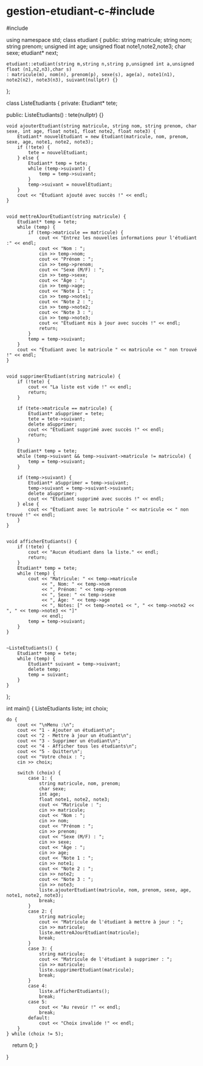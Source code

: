 # gestion-etudiant-c-#include <iostream>
#include <string>

using namespace std;
class etudiant {
    public:
    string matricule;
    string nom;
    string prenom;
    unsigned int age;
    unsigned float note1,note2,note3;
    char sexe;
    etudiant* next;

    etudiant::etudiant(string m,string n,string p,unsigned int a,unsigned float (n1,n2,n3),char s) 
    : matricule(m), nom(n), prenom(p), sexe(s), age(a), note1(n1), note2(n2), note3(n3), suivant(nullptr) {}
};


class ListeEtudiants {
private:
    Etudiant* tete;

public:
    ListeEtudiants() : tete(nullptr) {}

    
    void ajouterEtudiant(string matricule, string nom, string prenom, char sexe, int age, float note1, float note2, float note3) {
        Etudiant* nouvelEtudiant = new Etudiant(matricule, nom, prenom, sexe, age, note1, note2, note3);
        if (!tete) {
            tete = nouvelEtudiant;
        } else {
            Etudiant* temp = tete;
            while (temp->suivant) {
                temp = temp->suivant;
            }
            temp->suivant = nouvelEtudiant;
        }
        cout << "Étudiant ajouté avec succès !" << endl;
    }

    
    void mettreAJourEtudiant(string matricule) {
        Etudiant* temp = tete;
        while (temp) {
            if (temp->matricule == matricule) {
                cout << "Entrez les nouvelles informations pour l'étudiant :" << endl;
                cout << "Nom : ";
                cin >> temp->nom;
                cout << "Prénom : ";
                cin >> temp->prenom;
                cout << "Sexe (M/F) : ";
                cin >> temp->sexe;
                cout << "Âge : ";
                cin >> temp->age;
                cout << "Note 1 : ";
                cin >> temp->note1;
                cout << "Note 2 : ";
                cin >> temp->note2;
                cout << "Note 3 : ";
                cin >> temp->note3;
                cout << "Étudiant mis à jour avec succès !" << endl;
                return;
            }
            temp = temp->suivant;
        }
        cout << "Étudiant avec le matricule " << matricule << " non trouvé !" << endl;
    }

    
    void supprimerEtudiant(string matricule) {
        if (!tete) {
            cout << "La liste est vide !" << endl;
            return;
        }

        if (tete->matricule == matricule) {
            Etudiant* aSupprimer = tete;
            tete = tete->suivant;
            delete aSupprimer;
            cout << "Étudiant supprimé avec succès !" << endl;
            return;
        }

        Etudiant* temp = tete;
        while (temp->suivant && temp->suivant->matricule != matricule) {
            temp = temp->suivant;
        }

        if (temp->suivant) {
            Etudiant* aSupprimer = temp->suivant;
            temp->suivant = temp->suivant->suivant;
            delete aSupprimer;
            cout << "Étudiant supprimé avec succès !" << endl;
        } else {
            cout << "Étudiant avec le matricule " << matricule << " non trouvé !" << endl;
        }
    }

    
    void afficherEtudiants() {
        if (!tete) {
            cout << "Aucun étudiant dans la liste." << endl;
            return;
        }
        Etudiant* temp = tete;
        while (temp) {
            cout << "Matricule: " << temp->matricule 
                 << ", Nom: " << temp->nom 
                 << ", Prénom: " << temp->prenom 
                 << ", Sexe: " << temp->sexe 
                 << ", Âge: " << temp->age 
                 << ", Notes: [" << temp->note1 << ", " << temp->note2 << ", " << temp->note3 << "]" 
                 << endl;
            temp = temp->suivant;
        }
    }

    
    ~ListeEtudiants() {
        Etudiant* temp = tete;
        while (temp) {
            Etudiant* suivant = temp->suivant;
            delete temp;
            temp = suivant;
        }
    }
};


int main() {
    ListeEtudiants liste;
    int choix;

    do {
        cout << "\nMenu :\n";
        cout << "1 - Ajouter un étudiant\n";
        cout << "2 - Mettre à jour un étudiant\n";
        cout << "3 - Supprimer un étudiant\n";
        cout << "4 - Afficher tous les étudiants\n";
        cout << "5 - Quitter\n";
        cout << "Votre choix : ";
        cin >> choix;

        switch (choix) {
            case 1: {
                string matricule, nom, prenom;
                char sexe;
                int age;
                float note1, note2, note3;
                cout << "Matricule : ";
                cin >> matricule;
                cout << "Nom : ";
                cin >> nom;
                cout << "Prénom : ";
                cin >> prenom;
                cout << "Sexe (M/F) : ";
                cin >> sexe;
                cout << "Âge : ";
                cin >> age;
                cout << "Note 1 : ";
                cin >> note1;
                cout << "Note 2 : ";
                cin >> note2;
                cout << "Note 3 : ";
                cin >> note3;
                liste.ajouterEtudiant(matricule, nom, prenom, sexe, age, note1, note2, note3);
                break;
            }
            case 2: {
                string matricule;
                cout << "Matricule de l'étudiant à mettre à jour : ";
                cin >> matricule;
                liste.mettreAJourEtudiant(matricule);
                break;
            }
            case 3: {
                string matricule;
                cout << "Matricule de l'étudiant à supprimer : ";
                cin >> matricule;
                liste.supprimerEtudiant(matricule);
                break;
            }
            case 4:
                liste.afficherEtudiants();
                break;
            case 5:
                cout << "Au revoir !" << endl;
                break;
            default:
                cout << "Choix invalide !" << endl;
        }
    } while (choix != 5);

    return 0;
}


}






